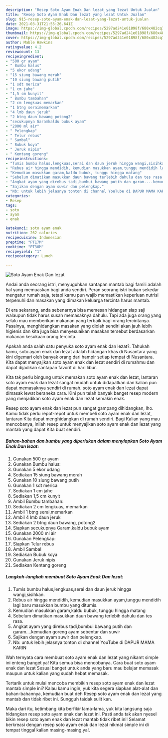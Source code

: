 ```yaml
---
description: "Resep Soto Ayam Enak Dan lezat yang lezat Untuk Jualan"
title: "Resep Soto Ayam Enak Dan lezat yang lezat Untuk Jualan"
slug: 915-resep-soto-ayam-enak-dan-lezat-yang-lezat-untuk-jualan
date: 2021-03-31T21:55:26.641Z
image: https://img-global.cpcdn.com/recipes/5297ad241e01898f/680x482cq70/soto-ayam-enak-dan-lezat-foto-resep-utama.jpg
thumbnail: https://img-global.cpcdn.com/recipes/5297ad241e01898f/680x482cq70/soto-ayam-enak-dan-lezat-foto-resep-utama.jpg
cover: https://img-global.cpcdn.com/recipes/5297ad241e01898f/680x482cq70/soto-ayam-enak-dan-lezat-foto-resep-utama.jpg
author: Mable Hawkins
ratingvalue: 4.2
reviewcount: 13
recipeingredient:
- "500 gr ayam"
- " Bumbu halus"
- "5 ekor udang"
- "15 siung bawang merah"
- "10 siung bawang putih"
- "1 sdt merica"
- "1 cm jahe"
- "1,5 cm kunyit"
- " Bumbu tambahan"
- "2 cm lengkuas memarkan"
- "1 btng seraimemarkan"
- "4 lmb daun jeruk"
- "2 btng daun bawang potong2"
- "secukupnya Garamkaldu bubuk ayam"
- "2000 ml air"
- " Pelengkap"
- " Telur rebus"
- " Sambal"
- " Bubuk koya"
- " Jeruk nipis"
- " Kentang goreng"
recipeinstructions:
- "Tumis bumbu halus,lengkuas,serai dan daun jeruk hingga wangi,sisihkan."
- "Rebus air hingga mendidih, kemudian masukkan ayam,tunggu mendidih lagi baru masukkan bumbu yang ditumis."
- "Kemudian masukkan garam,kaldu bubuk, tunggu hingga matang"
- "Sebelum dimatikan masukkan daun bawang terlebih dahulu dan tes rasa."
- "Angkat ayam yang direbus tadi,bumbui bawang putih dan garam....kemudian goreng ayam sebentar dan suwir"
- "Sajikan dengan ayam suwir dan pelengkap."
- "Nb: untuk lebih jelasnya tonton di channel YouTube di DAPUR MAMA KARIN"
categories:
- Resep
tags:
- soto
- ayam
- enak

katakunci: soto ayam enak 
nutrition: 262 calories
recipecuisine: Indonesian
preptime: "PT17M"
cooktime: "PT30M"
recipeyield: "1"
recipecategory: Lunch

---
```



![Soto Ayam Enak Dan lezat](https://img-global.cpcdn.com/recipes/5297ad241e01898f/680x482cq70/soto-ayam-enak-dan-lezat-foto-resep-utama.jpg)

Andai anda seorang istri, menyuguhkan santapan mantab bagi famili adalah hal yang memuaskan bagi anda sendiri. Peran seorang istri bukan sekedar mengatur rumah saja, tetapi kamu pun wajib memastikan keperluan nutrisi terpenuhi dan masakan yang dimakan keluarga tercinta harus mantab.

Di era  sekarang, anda sebenarnya bisa memesan hidangan siap saji walaupun tidak harus susah memasaknya dahulu. Tapi ada juga orang yang selalu mau memberikan makanan yang terbaik bagi orang tercintanya. Pasalnya, menghidangkan masakan yang diolah sendiri akan jauh lebih higienis dan kita juga bisa menyesuaikan masakan tersebut berdasarkan makanan kesukaan orang tercinta. 



Apakah anda salah satu penyuka soto ayam enak dan lezat?. Tahukah kamu, soto ayam enak dan lezat adalah hidangan khas di Nusantara yang kini digemari oleh banyak orang dari hampir setiap tempat di Nusantara. Kita dapat menyajikan soto ayam enak dan lezat sendiri di rumahmu dan dapat dijadikan santapan favorit di hari libur.

Kita tak perlu bingung untuk memakan soto ayam enak dan lezat, lantaran soto ayam enak dan lezat sangat mudah untuk didapatkan dan kalian pun dapat memasaknya sendiri di rumah. soto ayam enak dan lezat dapat dimasak lewat beraneka cara. Kini pun telah banyak banget resep modern yang menjadikan soto ayam enak dan lezat semakin enak.

Resep soto ayam enak dan lezat pun sangat gampang dihidangkan, lho. Kamu tidak perlu repot-repot untuk membeli soto ayam enak dan lezat, lantaran Kita dapat menghidangkan di rumah sendiri. Bagi Kalian yang mau mencobanya, inilah resep untuk menyajikan soto ayam enak dan lezat yang mantab yang dapat Kita buat sendiri.

<!--inarticleads1-->

##### Bahan-bahan dan bumbu yang diperlukan dalam menyiapkan Soto Ayam Enak Dan lezat:

1. Gunakan 500 gr ayam
1. Gunakan  Bumbu halus:
1. Gunakan 5 ekor udang
1. Sediakan 15 siung bawang merah
1. Gunakan 10 siung bawang putih
1. Gunakan 1 sdt merica
1. Sediakan 1 cm jahe
1. Sediakan 1,5 cm kunyit
1. Ambil  Bumbu tambahan:
1. Sediakan 2 cm lengkuas, memarkan
1. Ambil 1 btng serai,memarkan
1. Ambil 4 lmb daun jeruk
1. Sediakan 2 btng daun bawang, potong2
1. Siapkan secukupnya Garam,kaldu bubuk ayam
1. Gunakan 2000 ml air
1. Gunakan  Pelengkap:
1. Siapkan  Telur rebus
1. Ambil  Sambal
1. Sediakan  Bubuk koya
1. Gunakan  Jeruk nipis
1. Sediakan  Kentang goreng




<!--inarticleads2-->

##### Langkah-langkah membuat Soto Ayam Enak Dan lezat:

1. Tumis bumbu halus,lengkuas,serai dan daun jeruk hingga wangi,sisihkan.
1. Rebus air hingga mendidih, kemudian masukkan ayam,tunggu mendidih lagi baru masukkan bumbu yang ditumis.
1. Kemudian masukkan garam,kaldu bubuk, tunggu hingga matang
1. Sebelum dimatikan masukkan daun bawang terlebih dahulu dan tes rasa.
1. Angkat ayam yang direbus tadi,bumbui bawang putih dan garam....kemudian goreng ayam sebentar dan suwir
1. Sajikan dengan ayam suwir dan pelengkap.
1. Nb: untuk lebih jelasnya tonton di channel YouTube di DAPUR MAMA KARIN




Wah ternyata cara membuat soto ayam enak dan lezat yang nikamt simple ini enteng banget ya! Kita semua bisa mencobanya. Cara buat soto ayam enak dan lezat Sesuai banget untuk anda yang baru mau belajar memasak maupun untuk kalian yang sudah hebat memasak.

Tertarik untuk mulai mencoba membikin resep soto ayam enak dan lezat mantab simple ini? Kalau kamu ingin, yuk kita segera siapkan alat-alat dan bahan-bahannya, kemudian buat deh Resep soto ayam enak dan lezat yang mantab dan tidak ribet ini. Sungguh taidak sulit kan. 

Maka dari itu, ketimbang kita berfikir lama-lama, yuk kita langsung saja hidangkan resep soto ayam enak dan lezat ini. Pasti anda tak akan nyesel bikin resep soto ayam enak dan lezat mantab tidak ribet ini! Selamat berkreasi dengan resep soto ayam enak dan lezat nikmat simple ini di tempat tinggal kalian masing-masing,ya!.

